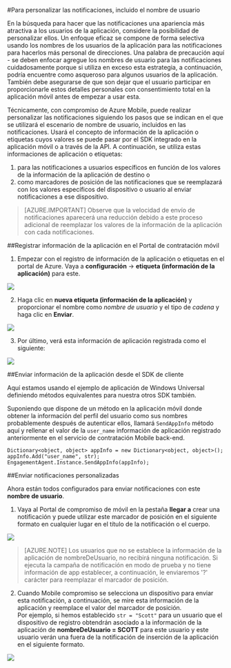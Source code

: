 <properties 
    pageTitle="Enviar notificación personalizada con compromiso de móvil de Azure" 
    description="Cómo enviar notificaciones personalizadas incluyendo información de perfil de usuario en las notificaciones como sus nombres"        
    services="mobile-engagement" 
    documentationCenter="mobile" 
    authors="piyushjo" 
    manager="dwrede" 
    editor="" />

<tags 
    ms.service="mobile-engagement" 
    ms.workload="mobile" 
    ms.tgt_pltfrm="all" 
    ms.devlang="na" 
    ms.topic="article" 
    ms.date="08/19/2016" 
    ms.author="piyushjo" />

#<a name="personalize-notifications-by-including-user-name"></a>Para personalizar las notificaciones, incluido el nombre de usuario

En la búsqueda para hacer que las notificaciones una apariencia más atractiva a los usuarios de la aplicación, considere la posibilidad de personalizar ellos. Un enfoque eficaz se compone de forma selectiva usando los nombres de los usuarios de la aplicación para las notificaciones para hacerlos más personal de direcciones. Una palabra de precaución aquí - se deben enfocar agregue los nombres de usuario para las notificaciones cuidadosamente porque si utiliza en exceso esta estrategia, a continuación, podría encuentre como asqueroso para algunos usuarios de la aplicación. También debe asegurarse de que son dejar que el usuario participar en proporcionarle estos detalles personales con consentimiento total en la aplicación móvil antes de empezar a usar esta. 

Técnicamente, con compromiso de Azure Mobile, puede realizar personalizar las notificaciones siguiendo los pasos que se indican en el que se utilizará el escenario de nombre de usuario, incluidos en las notificaciones. Usará el concepto de información de la aplicación o etiquetas cuyos valores se puede pasar por el SDK integrado en la aplicación móvil o a través de la API. A continuación, se utiliza estas informaciones de aplicación o etiquetas:

1. para las notificaciones a usuarios específicos en función de los valores de la información de la aplicación de destino o 
2. como marcadores de posición de las notificaciones que se reemplazará con los valores específicos del dispositivo o usuario al enviar notificaciones a ese dispositivo. 

> [AZURE.IMPORTANT] Observe que la velocidad de envío de notificaciones aparecerá una reducción debido a este proceso adicional de reemplazar los valores de la información de la aplicación con cada notificaciones. 

##<a name="register-app-info-in-the-mobile-engagement-portal"></a>Registrar información de la aplicación en el Portal de contratación móvil

1) Empezar con el registro de información de la aplicación o etiquetas en el portal de Azure. Vaya a **configuración** -> **etiqueta (información de la aplicación)** para este.  

![][1]  

2) Haga clic en **nueva etiqueta (información de la aplicación)** y proporcionar el nombre como *nombre de usuario* y el tipo de *cadena* y haga clic en **Enviar**. 

![][2]

3) Por último, verá esta información de aplicación registrada como el siguiente:

![][3]

##<a name="send-app-info-from-the-client-sdk"></a>Enviar información de la aplicación desde el SDK de cliente

Aquí estamos usando el ejemplo de aplicación de Windows Universal definiendo métodos equivalentes para nuestra otros SDK también. 

Suponiendo que dispone de un método en la aplicación móvil donde obtener la información del perfil del usuario como sus nombres probablemente después de autenticar ellos, llamará `SendAppInfo` método aquí y rellenar el valor de la `user_name` información de aplicación registrado anteriormente en el servicio de contratación Mobile back-end. 

    Dictionary<object, object> appInfo = new Dictionary<object, object>();
    appInfo.Add("user_name", str);
    EngagementAgent.Instance.SendAppInfo(appInfo); 

##<a name="send-personalized-notifications"></a>Enviar notificaciones personalizadas

Ahora están todos configurados para enviar notificaciones con este **nombre de usuario**. 

1) Vaya al Portal de compromiso de móvil en la pestaña **llegar a** crear una notificación y puede utilizar este marcador de posición en el siguiente formato en cualquier lugar en el título de la notificación o el cuerpo. 

![][4]  

> [AZURE.NOTE] Los usuarios que no se establece la información de la aplicación de nombreDeUsuario, no recibirá ninguna notificación. Si ejecuta la campaña de notificación en modo de prueba y no tiene información de app establecer, a continuación, le enviaremos '?' carácter para reemplazar el marcador de posición. 

2) Cuando Mobile compromiso se selecciona un dispositivo para enviar esta notificación, a continuación, se mire esta información de la aplicación y reemplace el valor del marcador de posición.  
Por ejemplo, si hemos establecido `str = "Scott"` para un usuario que el dispositivo de registro obtendrán asociado a la información de la aplicación de **nombreDeUsuario = SCOTT** para este usuario y este usuario verán una fuera de la notificación de inserción de la aplicación en el siguiente formato. 

![][5]  

<!-- Images. -->
[1]: ./media/mobile-engagement-send-personalized-notifications/app-info.png
[2]: ./media/mobile-engagement-send-personalized-notifications/create-app-info.png
[3]: ./media/mobile-engagement-send-personalized-notifications/app-info-user-name.png
[4]: ./media/mobile-engagement-send-personalized-notifications/personal-notification.png
[5]: ./media/mobile-engagement-send-personalized-notifications/notification.png

